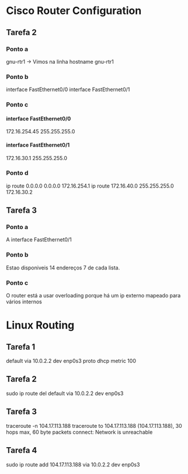 # Cisco Router Configuration

## Tarefa 2
### Ponto a
gnu-rtr1 -> Vimos na linha hostname gnu-rtr1
### Ponto b
interface FastEthernet0/0
interface FastEthernet0/1
### Ponto c
#### interface FastEthernet0/0
172.16.254.45 255.255.255.0

#### interface FastEthernet0/1
172.16.30.1 255.255.255.0

### Ponto d
ip route 0.0.0.0 0.0.0.0 172.16.254.1
ip route 172.16.40.0 255.255.255.0 172.16.30.2

## Tarefa 3
### Ponto a
A interface FastEthernet0/1

### Ponto b
Estao disponiveis 14 endereços 7 de cada lista.

### Ponto c
O router está a usar overloading porque há um ip externo mapeado para vários internos


# Linux Routing

## Tarefa 1
default via 10.0.2.2 dev enp0s3 proto dhcp metric 100

## Tarefa 2
sudo ip route del default via 10.0.2.2 dev enp0s3

## Tarefa 3
traceroute -n 104.17.113.188
traceroute to 104.17.113.188 (104.17.113.188), 30 hops max, 60 byte packets
connect: Network is unreachable

## Tarefa 4
sudo ip route add 104.17.113.188 via 10.0.2.2 dev enp0s3

